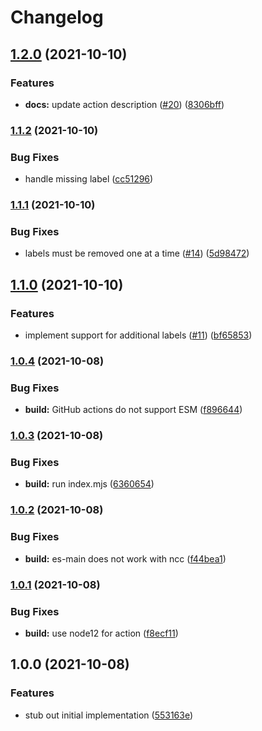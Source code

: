 # Changelog

## [1.2.0](https://www.github.com/bcoe/conventional-release-labels/compare/v1.1.2...v1.2.0) (2021-10-10)


### Features

* **docs:** update action description ([#20](https://www.github.com/bcoe/conventional-release-labels/issues/20)) ([8306bff](https://www.github.com/bcoe/conventional-release-labels/commit/8306bff82003d0b7ff4ed50d07c2c043092e7f65))

### [1.1.2](https://www.github.com/bcoe/conventional-release-labels/compare/v1.1.1...v1.1.2) (2021-10-10)


### Bug Fixes

* handle missing label ([cc51296](https://www.github.com/bcoe/conventional-release-labels/commit/cc512967206af247552bbfac6521e797c9b769ba))

### [1.1.1](https://www.github.com/bcoe/conventional-release-labels/compare/v1.1.0...v1.1.1) (2021-10-10)


### Bug Fixes

* labels must be removed one at a time ([#14](https://www.github.com/bcoe/conventional-release-labels/issues/14)) ([5d98472](https://www.github.com/bcoe/conventional-release-labels/commit/5d98472c4416fa31d56c2b9a9c4ac587cf040529))

## [1.1.0](https://www.github.com/bcoe/conventional-release-labels/compare/v1.0.4...v1.1.0) (2021-10-10)


### Features

* implement support for additional labels ([#11](https://www.github.com/bcoe/conventional-release-labels/issues/11)) ([bf65853](https://www.github.com/bcoe/conventional-release-labels/commit/bf65853d0d5d7da86d1264d8a3843245b08dd920))

### [1.0.4](https://www.github.com/bcoe/conventional-release-labels/compare/v1.0.3...v1.0.4) (2021-10-08)


### Bug Fixes

* **build:** GitHub actions do not support ESM ([f896644](https://www.github.com/bcoe/conventional-release-labels/commit/f896644e30c5e0c08351b6dbe9d187031119dfc2))

### [1.0.3](https://www.github.com/bcoe/conventional-release-labels/compare/v1.0.2...v1.0.3) (2021-10-08)


### Bug Fixes

* **build:** run index.mjs ([6360654](https://www.github.com/bcoe/conventional-release-labels/commit/636065482438179bda7b4c102f6fc6f24e26c5a0))

### [1.0.2](https://www.github.com/bcoe/conventional-release-labels/compare/v1.0.1...v1.0.2) (2021-10-08)


### Bug Fixes

* **build:** es-main does not work with ncc ([f44bea1](https://www.github.com/bcoe/conventional-release-labels/commit/f44bea1c09ed18dda8a3dded35d607f935c021b2))

### [1.0.1](https://www.github.com/bcoe/conventional-release-labels/compare/v1.0.0...v1.0.1) (2021-10-08)


### Bug Fixes

* **build:** use node12 for action ([f8ecf11](https://www.github.com/bcoe/conventional-release-labels/commit/f8ecf11dcd7a4d0ad9b88db06b0f9ba9149d0569))

## 1.0.0 (2021-10-08)


### Features

* stub out initial implementation ([553163e](https://www.github.com/bcoe/conventional-release-labels/commit/553163ec3b68da6b9e11bdf87e2a64124e0cc8e3))
